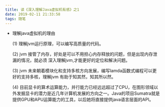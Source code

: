```yaml
---
title: 读《深入理解Java虚拟机有感》之1
date: 2019-02-11 21:33:58
tags: 随笔
---
```

- 理解java虚拟机的理由


   (1) 理解jvm运行原理，可以编写高质量的代码。

   (2) jvm 接管了内存，好处是可以不用担心内存释放的问题，但是出现内存泄漏的情况，就必须
   深入理解jvm,才能更好的定位和解决问题。
   
   (3) jvm 未来朝着模块化和支持多核方向发展，编写lamda函数式编程可以更好的支持多核，理解jvm
   有助于知其然，知其所以然。
   
   (4) 目前显卡的算术运算能力，并行能力已经远远超过了CPU，在图形领域以外发掘显卡的潜力是近几年计算机发展的方向之一。Java的项目Sumatra就是提供GPU和APU运算能力的工具，以后她将直接提供java语言层面的API。